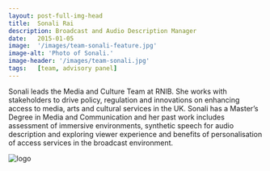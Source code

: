 ```yaml
---
layout: post-full-img-head
title:  Sonali Rai
description: Broadcast and Audio Description Manager
date:   2015-01-05
image:  '/images/team-sonali-feature.jpg'
image-alt: 'Photo of Sonali.'
image-header: '/images/team-sonali.jpg'
tags:   [team, advisory panel]
---
```

Sonali leads the Media and Culture Team at RNIB. She works with stakeholders to drive policy, regulation and innovations on enhancing access to media, arts and cultural services in the UK. Sonali has a Master’s Degree in Media and Communication and her past work includes assessment of immersive environments, synthetic speech for audio description and exploring viewer experience and benefits of personalisation of access services in the broadcast environment.

<img class="lazy" data-src="../images/team-panel-rnib.png" alt="logo">
